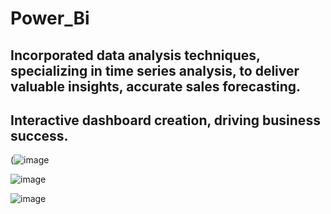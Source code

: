 # Power_Bi

##	Incorporated data analysis techniques, specializing in time series analysis, to deliver valuable insights, accurate sales forecasting.
## Interactive dashboard creation, driving business success.



(![image](https://github.com/Tanisha01-small/Power_Bi/assets/88341606/d667b331-a001-4efc-9f5c-b40ec7d23d5f)

![image](https://github.com/Tanisha01-small/Power_Bi/assets/88341606/cd3247f0-85a8-4816-adc9-0c4033c8eda2)

![image](https://github.com/Tanisha01-small/Power_Bi/assets/88341606/4f54e6e1-4d2f-4f6c-a210-2a1518e5e275)

